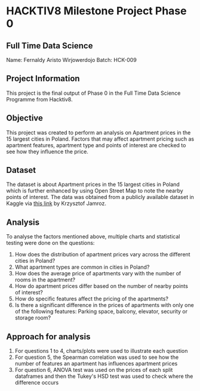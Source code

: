 # HACKTIV8 Milestone Project Phase 0 
## Full Time Data Science

Name: Fernaldy Aristo Wirjowerdojo
Batch: HCK-009

## Project Information
This project is the final output of Phase 0 in the Full Time Data Science Programme from Hacktiv8.

## Objective
This project was created to perform an analysis on Apartment prices in the 15 largest cities in Poland. Factors that may affect apartment pricing such as apartment features, apartment type and points of interest are checked to see how they influence the price.

## Dataset
The dataset is about Apartment prices in the 15 largest cities in Poland which is further enhanced by using Open Street Map to note the nearby points of interest. The data was obtained from a publicly available dataset in Kaggle via [this link](https://www.kaggle.com/datasets/krzysztofjamroz/apartment-prices-in-poland/data) by Krzysztof Jamroz. 

## Analysis
To analyse the factors mentioned above, multiple charts and statistical testing were done on the questions:
1. How does the distribution of apartment prices vary across the different cities in Poland?
2. What apartment types are common in cities in Poland?
3. How does the average price of apartments vary with the number of rooms in the apartment?
4. How do apartment prices differ based on the number of nearby points of interest?
5. How do specific features affect the pricing of the apartments?
6. Is there a significant difference in the prices of apartments with only one of the following features: Parking space, balcony, elevator, security or storage room?

## Approach for analysis
1. For questions 1 to 4, charts/plots were used to illustrate each question
2. For question 5, the Spearman correlation was used to see how the number of features an apartment has influences apartment prices
3. For question 6, ANOVA test was used on the prices of each split dataframes and then the Tukey's HSD test was used to check where the difference occurs
